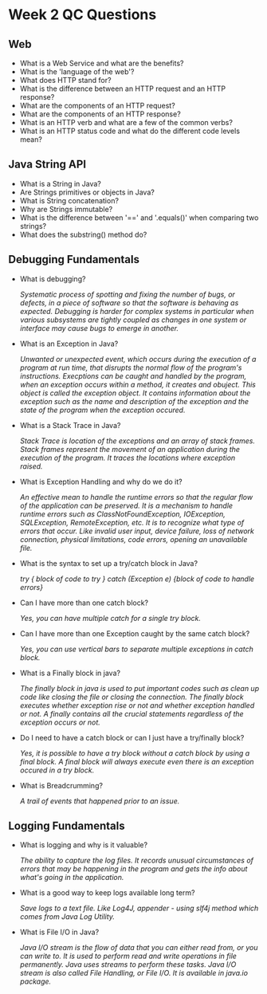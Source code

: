 # Week 2 QC Questions

## Web

- What is a Web Service and what are the benefits?
- What is the 'language of the web'?
- What does HTTP stand for?
- What is the difference between an HTTP request and an HTTP response?
- What are the components of an HTTP request?
- What are the components of an HTTP response?
- What is an HTTP verb and what are a few of the common verbs?
- What is an HTTP status code and what do the different code levels mean?


## Java String API

- What is a String in Java?
- Are Strings primitives or objects in Java?
- What is String concatenation?
- Why are Strings immutable?
- What is the difference between '==' and '.equals()' when comparing two strings?
- What does the substring() method do?


## Debugging Fundamentals

- What is debugging?

  *Systematic process of spotting and fixing the number of bugs, or defects, in a piece of software so that the software is behaving as expected. Debugging is harder for complex systems in particular when various subsystems are tightly coupled as changes in one system or interface may cause bugs to emerge in another.*
  
- What is an Exception in Java?

  *Unwanted or unexpected event, which occurs during the execution of a program at run time, that disrupts the normal flow of the program's instructions. Execptions can be caught and handled by the program, when an exception occurs within a method, it creates and obuject. This object is called the exception object. It contains information about the exception such as the name and description of the exception and the state of the program when the exception occured.*
  
- What is a Stack Trace in Java?

  *Stack Trace is location of the exceptions and an array of stack frames. Stack frames represent the movement of an application during the execution of the program. It traces the locations where exception raised.*
  
- What is Exception Handling and why do we do it?

  *An effective mean to handle the runtime errors so that the regular flow of the application can be preserved. It is a mechanism to handle runtime errors such as ClassNotFoundException, IOException, SQLException, RemoteException, etc. It is to recognize what type of errors that occur. Like invalid user input, device failure, loss of network connection, physical limitations, code errors, opening an unavailable file.*
  
- What is the syntax to set up a try/catch block in Java?

  *try { block of code to try } catch (Exception e) {block of code to handle errors}*
  
- Can I have more than one catch block?

  *Yes, you can have multiple catch for a single try block.*
  
- Can I have more than one Exception caught by the same catch block?

  *Yes, you can use vertical bars to separate multiple exceptions in catch block.*
  
- What is a Finally block in java?

  *The finally block in java is used to put important codes such as clean up code like closing the file or closing the connection. The finally block executes whether exception rise or not and whether exception handled or not. A finally contains all the crucial statements regardless of the exception occurs or not.*
  
- Do I need to have a catch block or can I just have a try/finally block?

  *Yes, it is possible to have a try block without a catch block by using a final block. A final block will always execute even there is an exception occured in a try block.*
  
- What is Breadcrumming?

  *A trail of events that happened prior to an issue.*

## Logging Fundamentals

- What is logging and why is it valuable?

  *The ability to capture the log files. It records unusual circumstances of errors that may be happening in the program and gets the info about what's going in the application.*
  
- What is a good way to keep logs available long term?

  *Save logs to a text file. Like Log4J, appender - using slf4j method which comes from Java Log Utility.*
  
- What is File I/O in Java?

  *Java I/O stream is the flow of data that you can either read from, or you can write to. It is used to perform read and write operations in file permanently. Java uses streams to perform these tasks. Java I/O stream is also called File Handling, or File I/O. It is available in java.io package.*
